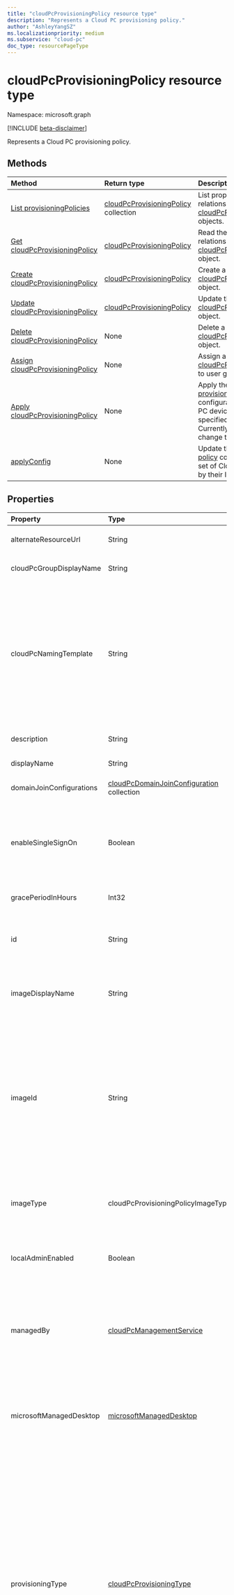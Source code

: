 ```yaml
---
title: "cloudPcProvisioningPolicy resource type"
description: "Represents a Cloud PC provisioning policy."
author: "AshleyYangSZ"
ms.localizationpriority: medium
ms.subservice: "cloud-pc"
doc_type: resourcePageType
---
```


# cloudPcProvisioningPolicy resource type

Namespace: microsoft.graph

[!INCLUDE [beta-disclaimer](../../includes/beta-disclaimer.md)]

Represents a Cloud PC provisioning policy.

## Methods

|Method|Return type|Description|
|:---|:---|:---|
|[List provisioningPolicies](../api/virtualendpoint-list-provisioningpolicies.md)|[cloudPcProvisioningPolicy](../resources/cloudpcprovisioningpolicy.md) collection|List properties and relationships of the [cloudPcProvisioningPolicy](../resources/cloudpcprovisioningpolicy.md) objects.|
|[Get cloudPcProvisioningPolicy](../api/cloudpcprovisioningpolicy-get.md)|[cloudPcProvisioningPolicy](../resources/cloudpcprovisioningpolicy.md)|Read the properties and relationships of a [cloudPcProvisioningPolicy](../resources/cloudpcprovisioningpolicy.md) object.|
|[Create cloudPcProvisioningPolicy](../api/virtualendpoint-post-provisioningpolicies.md)|[cloudPcProvisioningPolicy](../resources/cloudpcprovisioningpolicy.md)|Create a new [cloudPcProvisioningPolicy](../resources/cloudpcprovisioningpolicy.md) object.|
|[Update cloudPcProvisioningPolicy](../api/cloudpcprovisioningpolicy-update.md)|[cloudPcProvisioningPolicy](../resources/cloudpcprovisioningpolicy.md)|Update the properties of a [cloudPcProvisioningPolicy](../resources/cloudpcprovisioningpolicy.md) object.|
|[Delete cloudPcProvisioningPolicy](../api/cloudpcprovisioningpolicy-delete.md)|None|Delete a [cloudPcProvisioningPolicy](../resources/cloudpcprovisioningpolicy.md) object.|
|[Assign cloudPcProvisioningPolicy](../api/cloudpcprovisioningpolicy-assign.md)|None |Assign a [cloudPcProvisioningPolicy](../resources/cloudpcprovisioningpolicy.md) to user groups.|
|[Apply cloudPcProvisioningPolicy](../api/cloudpcprovisioningpolicy-apply.md)|None|Apply the current [provisioning policy](../resources/cloudpcprovisioningpolicy.md) configuration to all Cloud PC devices under a specified policy. Currently, you can only change the region.|
|[applyConfig](../api/cloudpcprovisioningpolicy-applyconfig.md)|None|Update the [provisioning policy](../resources/cloudpcprovisioningpolicy.md) configuration for a set of Cloud PC devices by their IDs.|

## Properties

|Property|Type|Description|
|:---|:---|:---|
|alternateResourceUrl|String|The URL of the alternate resource that links to this provisioning policy. Read-only.|
|cloudPcGroupDisplayName|String|The display name of the Cloud PC group that the Cloud PCs reside in. Read-only.|
|cloudPcNamingTemplate|String|The template used to name Cloud PCs provisioned using this policy. The template can contain custom text and replacement tokens, including `%USERNAME:x%` and `%RAND:x%`, which represent the user's name and a randomly generated number, respectively. For example, `CPC-%USERNAME:4%-%RAND:5%` means that the name of the Cloud PC starts with `CPC-`, followed by a four-character username, a `-` character, and then five random characters. The total length of the text generated by the template can't exceed 15 characters. Supports `$filter`, `$select`, and `$orderby`.|
|description|String|The provisioning policy description. Supports `$filter`, `$select`, and `$orderBy`. |
|displayName|String|The display name for the provisioning policy.|
|domainJoinConfigurations|[cloudPcDomainJoinConfiguration](../resources/cloudpcdomainjoinconfiguration.md) collection|Specifies a list ordered by priority on how Cloud PCs join Microsoft Entra ID (Azure AD). Supports `$select`.|
|enableSingleSignOn|Boolean|`True` if single sign-on can access the provisioned Cloud PC. `False` indicates that the provisioned Cloud PC doesn't support this feature. The default value is `false`. Windows 365 users can use single sign-on to authenticate to Microsoft Entra ID with passwordless options (for example, FIDO keys) to access their Cloud PC. Optional.|
|gracePeriodInHours|Int32|The number of hours to wait before reprovisioning/deprovisioning happens. Read-only.|
|id|String|The unique identifier associated with the provisioning policy. This ID is auto populated during the creation of a new provisioning policy. Read-only. Supports `$filter`, `$select`, and `$orderBy`. |
|imageDisplayName|String|The display name of the operating system image that is used for provisioning. For example, `Windows 11 Preview + Microsoft 365 Apps 23H2 23H2`. Supports `$filter`, `$select`, and `$orderBy`. |
|imageId|String|The unique identifier that represents an operating system image that is used for provisioning new Cloud PCs. The format for a gallery type image is: {publisherName_offerName_skuName}. Supported values for each of the parameters are:<ul><li>publisher: `Microsoftwindowsdesktop`</li> <li>offer: `windows-ent-cpc`</li> <li>sku: `21h1-ent-cpc-m365`, `21h1-ent-cpc-os`, `20h2-ent-cpc-m365`, `20h2-ent-cpc-os`, `20h1-ent-cpc-m365`, `20h1-ent-cpc-os`, `19h2-ent-cpc-m365`, and `19h2-ent-cpc-os`</li></ul> Supports `$filter`, `$select`, and `$orderBy`.|
|imageType|cloudPcProvisioningPolicyImageType|The type of operating system image (custom or gallery) that is used for provisioning on Cloud PCs. Possible values are: `gallery`, `custom`. The default value is `gallery`. Supports $filter, $select, and $orderBy.|
|localAdminEnabled|Boolean|When `true`, the local admin is enabled for Cloud PCs; `false` indicates that the local admin isn't enabled for Cloud PCs. The default value is `false`. Supports `$filter`, `$select`, and `$orderBy`.|
|managedBy|[cloudPcManagementService](../resources/cloudpconpremisesconnection.md#cloudpcmanagementservice-values)|Indicates the service that manages the provisioning policy. Possible values are: `windows365`, `devBox`, `unknownFutureValue`, `rpaBox`. The default value is `windows365`. You must use the `Prefer: include-unknown-enum-members` request header to get the following value in this [evolvable enum](/graph/best-practices-concept#handling-future-members-in-evolvable-enumerations): `rpaBox`. Supports `$filter`, `$select`, and `$orderBy`.|
|microsoftManagedDesktop|[microsoftManagedDesktop](../resources/microsoftmanageddesktop.md)|The specific settings to **microsoftManagedDesktop** that enables Microsoft Managed Desktop customers to get device managed experience for Cloud PC. To enable **microsoftManagedDesktop** to provide more value, an admin needs to specify certain settings in it. Supports `$filter`, `$select`, and `$orderBy`.|
|provisioningType|[cloudPcProvisioningType](../resources/cloudpcprovisioningpolicy.md#cloudpcprovisioningtype-values)|Specifies the type of licenses to be used when provisioning Cloud PCs using this policy. For example, a dedicated service plan can assign to only one user, and provision only one cloudpc. Shared and sharedByUser require customer purchase shared service plan and each shared license purchased by a customer can enable up to 3 Cloud PCs, with only 1 user logged in at a time. sharedByEntraGroup require customer purchase shared service plan. Each shared license purchased by a customer can enable 1 Cloud PC and the Cloud PC is shared for the group according this policy's assignments. By default, the license type is `dedicated` if the **provisioningType** isn't specified when you create the **cloudPcProvisioningPolicy**. You can't change this property after the **cloudPcProvisioningPolicy** was created. Possible values are dedicated, sharedByUser and sharedByEntraGroup. Starting from April 30, 2027, shared will no longer be supported and will be marked as deprecated.|
|windowsSetting|[cloudPcWindowsSettings](../resources/cloudpcwindowssetting.md)|Indicates a specific Windows setting to configure during the creation of Cloud PCs for this provisioning policy. Supports `$select`. |
|domainJoinConfiguration (deprecated)|[cloudPcDomainJoinConfiguration](../resources/cloudpcdomainjoinconfiguration.md)|Specifies how Cloud PCs join Microsoft Entra ID. The **domainJoinConfiguration** property is deprecated and will stop returning data on May 31, 2024. Going forward, use the **domainJoinConfigurations** property.|
|onPremisesConnectionId (deprecated)|String|The ID of the [cloudPcOnPremisesConnection](../resources/cloudpconpremisesconnection.md). To ensure that Cloud PCs have network connectivity and that they domain join, choose a connection with a virtual network that’s validated by the Cloud PC service. The **onPremisesConnectionId** property is deprecated and will stop returning data on May 31, 2024. Going forward, use the **domainJoinConfigurations** property.|
|windowsSettings (deprecated)|[cloudPcWindowsSettings](../resources/cloudpcwindowssettings.md)|Specific Windows settings to configure during the creation of Cloud PCs for this provisioning policy. Supports `$select`. The **windowsSettings** property is deprecated and will stop returning data on January 31, 2024. Going forward, use the **windowsSetting** property.|

### cloudPcProvisioningType values

| Member              | Description                                                                           |
|:--------------------|:--------------------------------------------------------------------------------------|
| dedicated           | Indicates that a dedicated license is used for provisioning Cloud PCs. Default value. |
| shared             | Indicates provisioning policy when a dedicated Cloud PC is provisioned for each user in the assignment group. Users are always connected to the the same Cloud PC, however Cloud PC availability is limited by the total number of active sessions. Starting from April 30, 2027, this property will no longer be supported and will be marked as deprecated. Use sharedByUser instead.             |
| unknownFutureValue | Evolvable enumeration sentinel value. Do not use.                                                                                           |
| sharedByUser     | Indicates provisioning policy when a dedicated Cloud PC is provisioned for each user in the assignment group. Users are always connected to the the same Cloud PC, however Cloud PC availability is limited by the total number of active sessions.                                                  |
| sharedByEntraGroup   | Indicates provisioning policy associated with Cloud PCs shared by an Entra (Azure AD) group. When a shared Cloud PC is provisioned and available for any user in the Entra ID assignment group to connect to. Users may be connected to a different Cloud PC on each connection and availability is limited by the number of Cloud PC's provisioned.                                     |

## Relationships

|Relationship|Type|Description|
|:---|:---|:---|
|assignments|[cloudPcProvisioningPolicyAssignment](../resources/cloudpcprovisioningpolicyassignment.md) collection|A defined collection of provisioning policy assignments. Represents the set of Microsoft 365 groups and security groups in Microsoft Entra ID that have provisioning policy assigned. Returned only on `$expand`. For an example about how to get the assignments relationship, see [Get cloudPcProvisioningPolicy](../api/cloudpcprovisioningpolicy-get.md). |

## JSON representation

The following JSON representation shows the resource type.
<!-- {
  "blockType": "resource",
  "keyProperty": "id",
  "@odata.type": "microsoft.graph.cloudPcProvisioningPolicy",
  "baseType": "microsoft.graph.entity",
  "openType": false
}
-->

``` json
{
  "@odata.type": "#microsoft.graph.cloudPcProvisioningPolicy",
  "alternateResourceUrl": "String",
  "cloudPcGroupDisplayName": "String",
  "cloudPcNamingTemplate": "String",
  "description": "String",
  "displayName": "String",
  "domainJoinConfiguration": {
    "@odata.type": "microsoft.graph.cloudPcDomainJoinConfiguration"
  },
  "domainJoinConfigurations": [{"@odata.type": "microsoft.graph.cloudPcDomainJoinConfiguration"}],
  "enableSingleSignOn": "Boolean",
  "gracePeriodInHours": "Int32",
  "id": "String (identifier)",
  "imageDisplayName": "String",
  "imageId": "String",
  "imageType": "String",
  "localAdminEnabled": "Boolean",
  "managedBy": "String",
  "microsoftManagedDesktop": {
    "@odata.type": "microsoft.graph.microsoftManagedDesktop"
  },
  "onPremisesConnectionId": "String",
  "provisioningType": "String",
  "windowsSetting": {
    "@odata.type": "microsoft.graph.cloudPcWindowsSetting"
  },
  "windowsSettings": {
    "@odata.type": "microsoft.graph.cloudPcWindowsSettings"
  }
}
```
